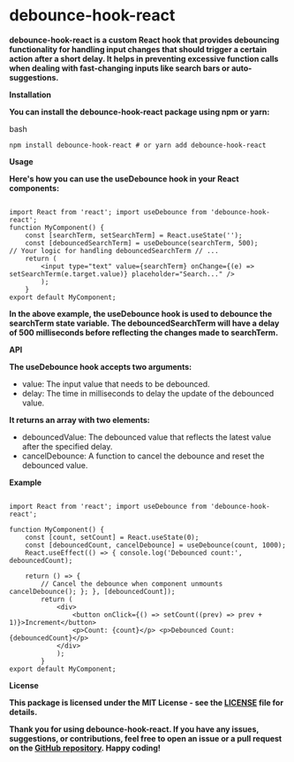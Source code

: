 # debounce-hook-react

**debounce-hook-react is a custom React hook that provides debouncing functionality for handling input changes that should trigger a certain action after a short delay. It helps in preventing excessive function calls when dealing with fast-changing inputs like search bars or auto-suggestions.**

**Installation**

**You can install the debounce-hook-react package using npm or yarn:**

bash
```JSX
npm install debounce-hook-react # or yarn add debounce-hook-react

```

**Usage**

**Here's how you can use the useDebounce hook in your React components:**

```JSX

import React from 'react'; import useDebounce from 'debounce-hook-react'; 
function MyComponent() { 
    const [searchTerm, setSearchTerm] = React.useState(''); 
    const [debouncedSearchTerm] = useDebounce(searchTerm, 500); 
// Your logic for handling debouncedSearchTerm // ... 
    return ( 
        <input type="text" value={searchTerm} onChange={(e) => setSearchTerm(e.target.value)} placeholder="Search..." /> 
        ); 
    } 
export default MyComponent;

```

**In the above example, the useDebounce hook is used to debounce the searchTerm state variable. The debouncedSearchTerm will have a delay of 500 milliseconds before reflecting the changes made to searchTerm.**

**API**

**The useDebounce hook accepts two arguments:**

- value: The input value that needs to be debounced.
- delay: The time in milliseconds to delay the update of the debounced value.

**It returns an array with two elements:**

- debouncedValue: The debounced value that reflects the latest value after the specified delay.
- cancelDebounce: A function to cancel the debounce and reset the debounced value.

**Example**

```JSX

import React from 'react'; import useDebounce from 'debounce-hook-react'; 

function MyComponent() { 
    const [count, setCount] = React.useState(0); 
    const [debouncedCount, cancelDebounce] = useDebounce(count, 1000); 
    React.useEffect(() => { console.log('Debounced count:', debouncedCount); 

    return () => { 
        // Cancel the debounce when component unmounts cancelDebounce(); }; }, [debouncedCount]); 
        return ( 
            <div> 
                <button onClick={() => setCount((prev) => prev + 1)}>Increment</button> 
                <p>Count: {count}</p> <p>Debounced Count: {debouncedCount}</p> 
            </div> 
            ); 
        } 
export default MyComponent;

```
**License**

**This package is licensed under the MIT License - see the [LICENSE](https://chat.openai.com/LICENSE) file for details.**

**Thank you for using debounce-hook-react. If you have any issues, suggestions, or contributions, feel free to open an issue or a pull request on the [GitHub repository](https://github.com/utkcha1205/npmpackages/tree/main/useDebounce). Happy coding!**

